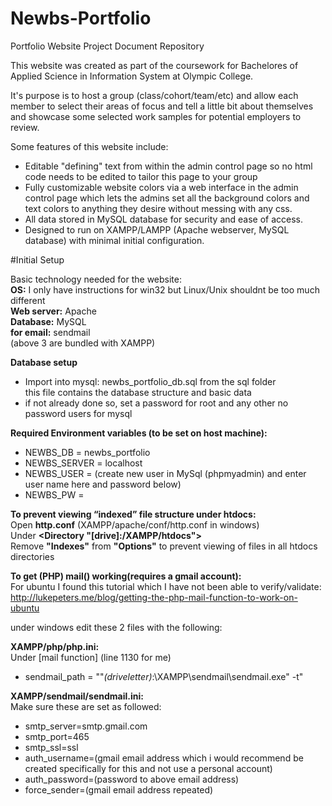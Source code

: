 # Newbs-Portfolio
Portfolio Website Project Document Repository

This website was created as part of the coursework for Bachelores of Applied Science in Information System at Olympic College.

It's purpose is to host a group (class/cohort/team/etc) and allow each member to select their areas of focus and tell a little bit about themselves and showcase some selected work samples for potential employers to review.

Some features of this website include:
- Editable "defining" text from within the admin control page so no html code needs to be edited to tailor this page to your group
- Fully customizable website colors via a web interface in the admin control page which lets the admins set all the background colors and text colors to anything they desire without messing with any css.
- All data stored in MySQL database for security and ease of access.
- Designed to run on XAMPP/LAMPP (Apache webserver, MySQL database) with minimal initial configuration.

#Initial Setup

Basic technology needed for the website:<br/>
**OS:** I only have instructions for win32 but Linux/Unix shouldnt be too much different<br/>
**Web server:** Apache<br/>
**Database:** MySQL<br/>
**for email:** sendmail<br/>
(above 3 are bundled with XAMPP)

**Database setup**

- Import into mysql: newbs\_portfolio\_db.sql from the sql folder<br/>
this file contains the database structure and basic data
- if not already done so, set a password for root and any other no password users for mysql

**Required Environment variables (to be set on host machine):**

- NEWBS\_DB = newbs\_portfolio
- NEWBS\_SERVER = localhost 
- NEWBS\_USER = (create new user in MySql (phpmyadmin) and enter user name here and password below) 
- NEWBS\_PW = 

**To prevent viewing “indexed” file structure under htdocs:**<br/>
Open **http.conf** (XAMPP/apache/conf/http.conf in windows)<br/>
Under **\<Directory "[drive]:/XAMPP/htdocs"\>**<br/>
Remove **"Indexes"** from **"Options"** to prevent viewing of files in all htdocs directories

**To get (PHP) mail() working(requires a gmail account):**<br/>
For ubuntu I found this tutorial which I have not been able to verify/validate:<br/>
http://lukepeters.me/blog/getting-the-php-mail-function-to-work-on-ubuntu

under windows edit these 2 files with the following:

**XAMPP/php/php.ini:**<br/>
Under \[mail function\] (line 1130 for me)
- sendmail_path = "\"*(driveletter)*:\XAMPP\sendmail\sendmail.exe\" -t"
 
**XAMPP/sendmail/sendmail.ini:**<br/>
Make sure these are set as followed:
- smtp_server=smtp.gmail.com
- smtp_port=465
- smtp_ssl=ssl
- auth_username=(gmail email address which i would recommend be created specifically for this and not use a personal account)
- auth_password=(password to above email address)
- force_sender=(gmail email address repeated)
